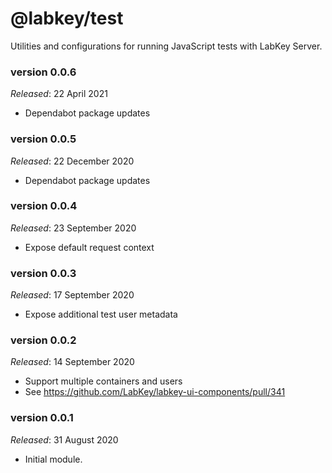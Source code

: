 # @labkey/test
Utilities and configurations for running JavaScript tests with LabKey Server.

### version 0.0.6
*Released*: 22 April 2021
* Dependabot package updates

### version 0.0.5
*Released*: 22 December 2020
* Dependabot package updates

### version 0.0.4
*Released*: 23 September 2020
* Expose default request context

### version 0.0.3
*Released*: 17 September 2020
* Expose additional test user metadata

### version 0.0.2
*Released*: 14 September 2020
* Support multiple containers and users
* See https://github.com/LabKey/labkey-ui-components/pull/341

### version 0.0.1
*Released*: 31 August 2020
* Initial module.
